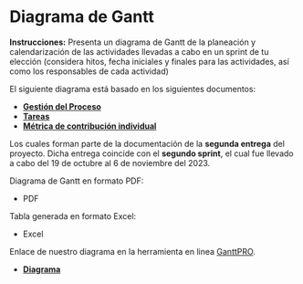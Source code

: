# Diagrama de Gantt
**Instrucciones:** Presenta un diagrama de Gantt de la planeación y calendarización de las actividades llevadas a cabo en un sprint de tu elección (considera hitos, fecha iniciales y finales para las actividades, así como los responsables de cada actividad)

El siguiente diagrama está basado en los siguientes documentos:
- [**Gestión del Proceso**](https://github.com/RichVR2321/FIS-PROYECTO-2023/blob/Segunda_entrega/Gesti%C3%B3n%20de%20proceso.md)
- [**Tareas**](https://github.com/RichVR2321/FIS-PROYECTO-2023/blob/Segunda_entrega/Tareas.md)
- [**Métrica de contribución individual**](https://github.com/RichVR2321/FIS-PROYECTO-2023/blob/Segunda_entrega/M%C3%A9tirca%20de%20contribuci%C3%B3n.md)
 
Los cuales forman parte de la documentación de la **segunda entrega** del proyecto. Dicha  entrega coincide con el **segundo sprint**, el cual fue llevado a cabo del 19 de octubre al 6 de noviembre del 2023.

Diagrama de Gantt en formato PDF:
- PDF

Tabla generada en formato Excel:
- Excel
  
Enlace de nuestro diagrama en la herramienta en linea [GanttPRO](https://ganttpro.com/es/).

* [**Diagrama**](https://app.ganttpro.com/#/project/1701539112704/export)


